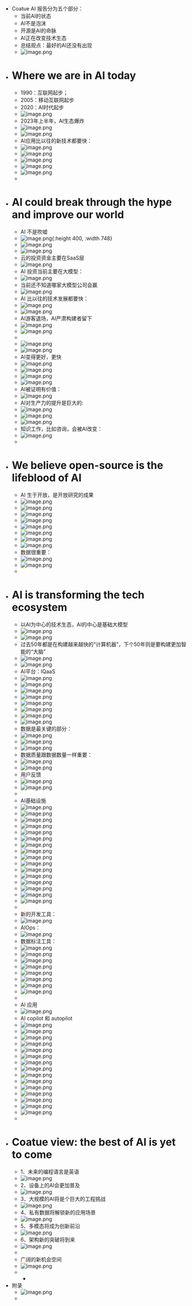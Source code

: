- Coatue AI 报告分为五个部分：
	- 当前AI的状态
	- AI不是泡沫
	- 开源是AI的命脉
	- AI正在改变技术生态
	- 总结观点：最好的AI还没有出现
	- ![image.png](../assets/image_1700303522669_0.png)
- # Where we are in AI today
	- 1990：互联网起步；
	- 2005：移动互联网起步
	- 2020：AI时代起步
	- ![image.png](../assets/image_1700303583374_0.png)
	- 2023年上半年，AI生态爆炸
	- ![image.png](../assets/image_1700303700739_0.png)
	- ![image.png](../assets/image_1700303764974_0.png)
	- AI应用比以往的新技术都要快：
	- ![image.png](../assets/image_1700303819237_0.png)
	- ![image.png](../assets/image_1700303904761_0.png)
	- ![image.png](../assets/image_1700303964478_0.png)
	- ![image.png](../assets/image_1700304083494_0.png)
	- ![image.png](../assets/image_1700304126078_0.png)
	-
- # AI could break through the hype and improve our world
	- AI 不是吹嘘
	- ![image.png](../assets/image_1700304229213_0.png){:height 400, :width 748}
	- ![image.png](../assets/image_1700304320713_0.png)
	- ![image.png](../assets/image_1700304351830_0.png)
	- 云的投资资金主要在SaaS层
	- ![image.png](../assets/image_1700304407715_0.png)
	- AI 投资当前主要在大模型：
	- ![image.png](../assets/image_1700304505460_0.png)
	- 当前还不知道哪家大模型公司会赢
	- ![image.png](../assets/image_1700304550831_0.png)
	- AI 比以往的技术发展都要快：
	- ![image.png](../assets/image_1700304596721_0.png)
	- ![image.png](../assets/image_1700304639612_0.png)
	- AI游客退场，AI严肃构建者留下
	- ![image.png](../assets/image_1700304673437_0.png)
	- ![image.png](../assets/image_1700304779603_0.png)
	-
	- ![image.png](../assets/image_1700304812734_0.png)
	- ![image.png](../assets/image_1700304850678_0.png)
	- AI变得更好，更快
	- ![image.png](../assets/image_1700304884253_0.png)
	- ![image.png](../assets/image_1700304917361_0.png)
	- ![image.png](../assets/image_1700304954661_0.png)
	- ![image.png](../assets/image_1700304982953_0.png)
	- AI被证明有价值：
	- ![image.png](../assets/image_1700305046553_0.png)
	- AI对生产力的提升是巨大的:
	- ![image.png](../assets/image_1700305094682_0.png)
	- ![image.png](../assets/image_1700305134690_0.png)
	- ![image.png](../assets/image_1700305176297_0.png)
	- 知识工作，比如咨询，会被AI改变：
	- ![image.png](../assets/image_1700305364850_0.png)
	-
- # We believe open-source is the lifeblood of AI
	- AI 生于开放，是开放研究的成果
	- ![image.png](../assets/image_1700305486251_0.png)
	- ![image.png](../assets/image_1700305525739_0.png)
	- ![image.png](../assets/image_1700305574479_0.png)
	- ![image.png](../assets/image_1700305607759_0.png)
	- ![image.png](../assets/image_1700305637136_0.png)
	- ![image.png](../assets/image_1700305674580_0.png)
	- ![image.png](../assets/image_1700305705557_0.png)
	- ![image.png](../assets/image_1700305748341_0.png)
	- 数据很重要：
	- ![image.png](../assets/image_1700305790459_0.png)
	- ![image.png](../assets/image_1700305831722_0.png)
	-
- # AI is transforming the tech ecosystem
	- 以AI为中心的技术生态，AI的中心是基础大模型
	- ![image.png](../assets/image_1700305922419_0.png)
	- ![image.png](../assets/image_1700305975478_0.png)
	- 过去50年都是在构建越来越快的“计算机器”，下个50年则是要构建更加智能的“大脑”
	- ![image.png](../assets/image_1700306049934_0.png)
	- ![image.png](../assets/image_1700306094827_0.png)
	- AI平台：IQaaS
	- ![image.png](../assets/image_1700306207841_0.png)
	- ![image.png](../assets/image_1700306239046_0.png)
	- ![image.png](../assets/image_1700306284640_0.png)
	- ![image.png](../assets/image_1700306372416_0.png)
	- ![image.png](../assets/image_1700306400642_0.png)
	- ![image.png](../assets/image_1700306430430_0.png)
	- ![image.png](../assets/image_1700306502004_0.png)
	- ![image.png](../assets/image_1700306550926_0.png)
	- 数据是最关键的部分：
	- ![image.png](../assets/image_1700306593864_0.png)
	- ![image.png](../assets/image_1700306638082_0.png)
	- ![image.png](../assets/image_1700306667702_0.png)
	- 数据质量跟数据数量一样重要：
	- ![image.png](../assets/image_1700306710030_0.png)
	- ![image.png](../assets/image_1700306741298_0.png)
	- 用户反馈
	- ![image.png](../assets/image_1700306790086_0.png)
	- ![image.png](../assets/image_1700306826399_0.png)
	-
	- AI基础设施
	- ![image.png](../assets/image_1700306856137_0.png)
	- ![image.png](../assets/image_1700306901856_0.png)
	- ![image.png](../assets/image_1700306943976_0.png)
	- ![image.png](../assets/image_1700306979057_0.png)
	- ![image.png](../assets/image_1700307020374_0.png)
	- ![image.png](../assets/image_1700307052728_0.png)
	- ![image.png](../assets/image_1700307101977_0.png)
	- ![image.png](../assets/image_1700307131302_0.png)
	- ![image.png](../assets/image_1700307156544_0.png)
	- ![image.png](../assets/image_1700307189775_0.png)
	- ![image.png](../assets/image_1700307216715_0.png)
	- ![image.png](../assets/image_1700307243908_0.png)
	- ![image.png](../assets/image_1700307270332_0.png)
	- ![image.png](../assets/image_1700307296679_0.png)
	- ![image.png](../assets/image_1700307323439_0.png)
	- ![image.png](../assets/image_1700307346039_0.png)
	-
	- 新的开发工具：
	- ![image.png](../assets/image_1700307397065_0.png)
	- AIOps：
	- ![image.png](../assets/image_1700307442651_0.png)
	- 数据标注工具：
	- ![image.png](../assets/image_1700307477685_0.png)
	- ![image.png](../assets/image_1700307523420_0.png)
	- ![image.png](../assets/image_1700307550542_0.png)
	- ![image.png](../assets/image_1700307576777_0.png)
	- ![image.png](../assets/image_1700307609507_0.png)
	- ![image.png](../assets/image_1700307649805_0.png)
	- ![image.png](../assets/image_1700307697607_0.png)
	- ![image.png](../assets/image_1700307725463_0.png)
	-
	- AI 应用
	- ![image.png](../assets/image_1700307761515_0.png)
	- AI copilot 和 autopilot
	- ![image.png](../assets/image_1700307816824_0.png)
	- ![image.png](../assets/image_1700307847420_0.png)
	- ![image.png](../assets/image_1700307880265_0.png)
	- ![image.png](../assets/image_1700307909848_0.png)
	- ![image.png](../assets/image_1700307946707_0.png)
	- ![image.png](../assets/image_1700307982952_0.png)
	- ![image.png](../assets/image_1700308017337_0.png)
	- ![image.png](../assets/image_1700308046766_0.png)
	- ![image.png](../assets/image_1700308074065_0.png)
	- ![image.png](../assets/image_1700308103506_0.png)
	- ![image.png](../assets/image_1700308134782_0.png)
	- ![image.png](../assets/image_1700308166515_0.png)
	- ![image.png](../assets/image_1700308192707_0.png)
	- ![image.png](../assets/image_1700308224580_0.png)
	- ![image.png](../assets/image_1700308257313_0.png)
	-
- # Coatue view: the best of AI is yet to come
	- 1、未来的编程语言是英语
	- ![image.png](../assets/image_1700308394622_0.png)
	- 2、设备上的AI会更加普及
	- ![image.png](../assets/image_1700308443352_0.png)
	- 3、大规模的AI将是个巨大的工程挑战
	- ![image.png](../assets/image_1700308496004_0.png)
	- 4、私有数据将解锁新的应用场景
	- ![image.png](../assets/image_1700308551115_0.png)
	- 5、多模态将成为创新前沿
	- ![image.png](../assets/image_1700308609782_0.png)
	- 6、架构新的突破将到来
	- ![image.png](../assets/image_1700308663926_0.png)
	-
	- 广阔的新机会空间
	- ![image.png](../assets/image_1700308721762_0.png)
	-
		-
- 附录
	- ![image.png](../assets/image_1700308801927_0.png)
	-